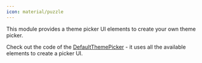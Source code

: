```yaml
---
icon: material/puzzle
---
```


This module provides a theme picker UI elements to create your own theme picker.

Check out the code of the [DefaultThemePicker](library\modules\defaultpicker\src\commonMain\kotlin\com\michaelflisar\composethemer\picker) - it uses all the available elements to create a picker UI.